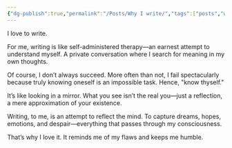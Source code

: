 ```yaml
---
{"dg-publish":true,"permalink":"/Posts/Why I write/","tags":["posts","writing"],"created":"2023-12-01"}
---
```


  
I love to write.  
  
For me, writing is like self-administered therapy—an earnest attempt to understand myself. A private conversation where I search for meaning in my own thoughts.  
  
Of course, I don’t always succeed. More often than not, I fail spectacularly because truly knowing oneself is an impossible task. Hence, "know thyself."  
  
It’s like looking in a mirror. What you see isn’t the real you—just a reflection, a mere approximation of your existence.  
  
Writing, to me, is an attempt to reflect the mind. To capture dreams, hopes, emotions, and despair—everything that passes through my consciousness.  
  
That’s why I love it. It reminds me of my flaws and keeps me humble.